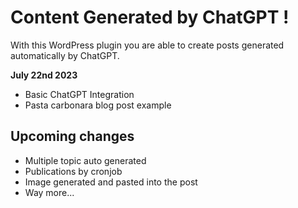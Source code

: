 # Content Generated by ChatGPT  !

With this WordPress plugin you are able to create posts generated automatically by ChatGPT.

**July 22nd 2023**

- Basic ChatGPT Integration
- Pasta carbonara blog post example

**Upcoming changes**
- 
- Multiple topic auto generated 
- Publications by cronjob
- Image generated and pasted into the post
- Way more...